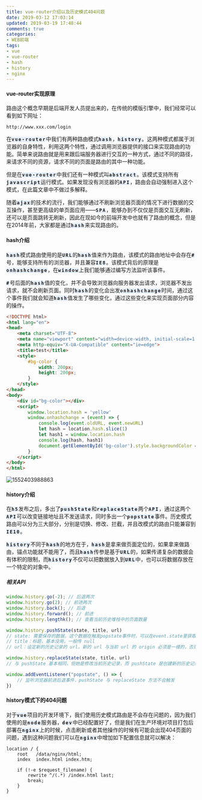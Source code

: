 ```yaml
---
title: vue-router介绍以及历史模式404问题
date: 2019-03-12 17:03:14
updated: 2019-03-19 17:48:44
comments: true
categories:
- WEB前端
tags:
- vue
- vue-router
- hash
- history
- nginx
---
```


#### vue-router实现原理

​	路由这个概念早期是后端开发人员提出来的，在传统的模版引擎中，我们经常可以看到如下网址：

```
http://www.xxx.com/login
```

​	在<code style="letter-spacing: 2px;font-weight:700;background-color:#e6effb;border-radius:3px;">vue-router</code>中我们有两种路由模式<code style="letter-spacing: 2px;font-weight:700;background-color:#e6effb;border-radius:3px;">hash</code>，<code style="letter-spacing: 2px;font-weight:700;background-color:#e6effb;border-radius:3px;">history</code>。这两种模式都属于浏览器的自身特性，利用这两个特性，通过调用浏览器提供的接口来实现路由的功能。简单来说路由就是用来跟后端服务器进行交互的一种方式，通过不同的路径，来请求不同的资源，请求不同的页面是路由的其中一种功能。

​	但是在<code style="letter-spacing: 2px;font-weight:700;background-color:#e6effb;border-radius:3px;">vue-router</code>中我们还有一种模式叫<code style="letter-spacing: 2px;font-weight:700;background-color:#e6effb;border-radius:3px;">abstract</code>。该模式支持所有<code style="letter-spacing: 2px;font-weight:700;background-color:#e6effb;border-radius:3px;">javascript</code>运行模式。如果发现没有浏览器的<code style="letter-spacing: 2px;font-weight:700;background-color:#e6effb;border-radius:3px;">API</code>，路由会自动强制进入这个模式，在此篇文章中不做过多解释。

​	随着<code style="letter-spacing: 2px;font-weight:700;background-color:#e6effb;border-radius:3px;">ajax</code>的技术的流行，我们能够通过不刷新浏览器页面的情况下进行数据的交互操作，甚至更高级的单页面应用——<code style="letter-spacing: 2px;font-weight:700;background-color:#e6effb;border-radius:3px;">SPA</code>，能够办到不仅仅是页面交互无刷新，还可以是页面跳转无刷新，因此在现如今的前端开发中也就有了路由的概念，但是在2014年前，大家都是通过<code style="letter-spacing: 2px;font-weight:700;background-color:#e6effb;border-radius:3px;">hash</code>来实现路由的。



#### hash介绍

​	<code style="letter-spacing: 2px;font-weight:700;background-color:#e6effb;border-radius:3px;">hash</code>模式路由使用的是<code style="letter-spacing: 2px;font-weight:700;background-color:#e6effb;border-radius:3px;">URL</code>的<code style="letter-spacing: 2px;font-weight:700;background-color:#e6effb;border-radius:3px;">hash</code>值来作为路由，该模式的路由地址中会存在<code style="letter-spacing: 2px;font-weight:700;background-color:#e6effb;border-radius:3px;">#</code>号，能够支持所有的浏览器，并且兼容<code style="letter-spacing: 2px;font-weight:700;background-color:#e6effb;border-radius:3px;">IE8</code>。该模式背后的原理是<code style="letter-spacing: 2px;font-weight:700;background-color:#e6effb;border-radius:3px;">onhashchange</code>，在<code style="letter-spacing: 2px;font-weight:700;background-color:#e6effb;border-radius:3px;">window</code>上我们能够通过编写方法监听该事件。

​	<code style="letter-spacing: 2px;font-weight:700;background-color:#e6effb;border-radius:3px;">#</code>号后面的<code style="letter-spacing: 2px;font-weight:700;background-color:#e6effb;border-radius:3px;">hash</code>值的变化，并不会导致浏览器向服务器发出请求，浏览器不发出请求，就不会刷新页面。同时<code style="letter-spacing: 2px;font-weight:700;background-color:#e6effb;border-radius:3px;">hash</code>的变化会出发<code style="letter-spacing: 2px;font-weight:700;background-color:#e6effb;border-radius:3px;">onhashchange</code>时间，通过这个事件我们就会知道<code style="letter-spacing: 2px;font-weight:700;background-color:#e6effb;border-radius:3px;">hash</code>值发生了哪些变化，通过这些变化来实现页面部分内容的操作。

```html
<!DOCTYPE html>
<html lang="en">
<head>
    <meta charset="UTF-8">
    <meta name="viewport" content="width=device-width, initial-scale=1.0">
    <meta http-equiv="X-UA-Compatible" content="ie=edge">
    <title>test</title>
    <style>
        #bg-color {
            width: 200px;
            height: 200px;
        }
    </style>
</head>
<body>
    <div id="bg-color"></div>
    <script>
        window.location.hash = 'yellow'
        window.onhashchange = (event) => {
            console.log(event.oldURL, event.newURL)
            let hash = location.hash.slice(1)
            let hash1 = window.location.hash
            console.log(hash, hash1)
            document.getElementById('bg-color').style.backgroundColor = hash
        }
    </script>
</body>
</html>
```

![1552403988863](/blog/vue-router介绍以及历史模式404问题/1552403988863.jpg)



#### history介绍

​	在<code style="letter-spacing: 2px;font-weight:700;background-color:#e6effb;border-radius:3px;">h5</code>发布之后，多出了<code style="letter-spacing: 2px;font-weight:700;background-color:#e6effb;border-radius:3px;">pushState</code>和<code style="letter-spacing: 2px;font-weight:700;background-color:#e6effb;border-radius:3px;">replaceState</code>两个<code style="letter-spacing: 2px;font-weight:700;background-color:#e6effb;border-radius:3px;">API</code>，通过这两个<code style="letter-spacing: 2px;font-weight:700;background-color:#e6effb;border-radius:3px;">API</code>可以改变链接地址且不发送请求，同时多出一个<code style="letter-spacing: 2px;font-weight:700;background-color:#e6effb;border-radius:3px;">popstate</code>事件。历史模式路由可以分为三大部分，分别是切换、修改、拦截，并且改模式的路由只能兼容到<code style="letter-spacing: 2px;font-weight:700;background-color:#e6effb;border-radius:3px;">IE10</code>。

​	<code style="letter-spacing: 2px;font-weight:700;background-color:#e6effb;border-radius:3px;">history</code>不同于<code style="letter-spacing: 2px;font-weight:700;background-color:#e6effb;border-radius:3px;">hash</code>的地方在于，<code style="letter-spacing: 2px;font-weight:700;background-color:#e6effb;border-radius:3px;">hash</code>是拿来做页面定位的，如果拿来做路由，锚点功能就不能用了，而且<code style="letter-spacing: 2px;font-weight:700;background-color:#e6effb;border-radius:3px;">hash</code>传参是基于<code style="letter-spacing: 2px;font-weight:700;background-color:#e6effb;border-radius:3px;">URL</code>的，如果传递复杂的数据会有体积的限制，而<code style="letter-spacing: 2px;font-weight:700;background-color:#e6effb;border-radius:3px;">history</code>不仅可以把数据放入到<code style="letter-spacing: 2px;font-weight:700;background-color:#e6effb;border-radius:3px;">URL</code>中，也可以将数据存放在一个特定的对象中。

##### 相关API

```javascript
window.history.go(-2); // 后退两次
window.history.go(2); // 前进两次
window.history.back(); // 后退
window.history.forward(); // 前进
window.history.lengthk(); // 查看当前历史堆栈中的页面数量

window.history.pushState(state, title, url)
// state: 需要保存的数据，这个数据在触发popstate事件时，可以在event.state里获取
// title：标题，基本没用，一般传 null
// url：设定新的历史记录的 url。新的 url 与当前 url 的 origin 必须是一樣的，否则会抛出错误。url可以是绝对路径，也可以是相对路径

window.history.replaceState(state, title, url)
// 与 pushState 基本相同，但她是修改当前历史记录，而 pushState 是创建新的历史记录

window.addEventListener("popstate", () => {
    // 监听浏览器前进后退事件，pushState 与 replaceState 方法不会触发              
})
```



#### history模式下的404问题

​	对于<code style="letter-spacing: 2px;font-weight:700;background-color:#e6effb;border-radius:3px;">vue</code>项目的开发环境下，我们使用历史模式路由是不会存在问题的，因为我们使用的是<code style="letter-spacing: 2px;font-weight:700;background-color:#e6effb;border-radius:3px;">node</code>服务器，<code style="letter-spacing: 2px;font-weight:700;background-color:#e6effb;border-radius:3px;">dev</code>中已经配置好了，但是我们在生产环境对项目打包后部署在<code style="letter-spacing: 2px;font-weight:700;background-color:#e6effb;border-radius:3px;">nginx</code>上的时候，点击刷新或者其他操作的时候有可能会出现404页面的问题，遇到这种问题我们可以在<code style="letter-spacing: 2px;font-weight:700;background-color:#e6effb;border-radius:3px;">nginx</code>中增加如下配置信息就可以解决：

```nginx
location / {
    root   /data/nginx/html;
    index  index.html index.htm;

    if (!-e $request_filename) {
        rewrite ^/(.*) /index.html last;
        break;
    }
}
```

